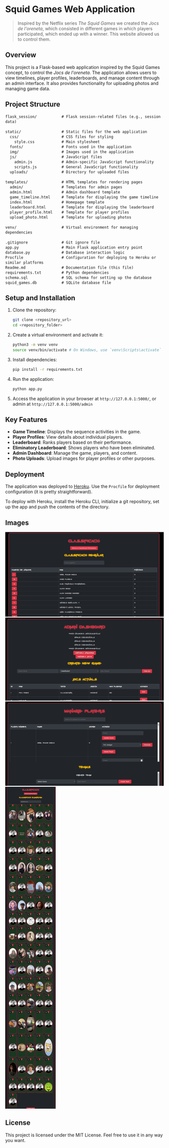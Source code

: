 
# Squid Games Web Application
> Inspired by the Netflix series *The Squid Games* we created the *Jocs de l'oreneta*, which consisted in different games in which players participated, which ended up with a winner. This website allowed us to control them.

## Overview
This project is a Flask-based web application inspired by the Squid Games concept, to control the *Jocs de l'oreneta*. The application allows users to view timelines, player profiles, leaderboards, and manage content through an admin interface. It also provides functionality for uploading photos and managing game data.

## Project Structure

```
flask_session/           # Flask session-related files (e.g., session data)

static/                  # Static files for the web application
  css/                   # CSS files for styling
    style.css            # Main stylesheet
  fonts/                 # Fonts used in the application
  img/                   # Images used in the application
  js/                    # JavaScript files
    admin.js             # Admin-specific JavaScript functionality
    scripts.js           # General JavaScript functionality
  uploads/               # Directory for uploaded files

templates/               # HTML templates for rendering pages
  admin/                 # Templates for admin pages
  admin.html             # Admin dashboard template
  game_timeline.html     # Template for displaying the game timeline
  index.html             # Homepage template
  leaderboard.html       # Template for displaying the leaderboard
  player_profile.html    # Template for player profiles
  upload_photo.html      # Template for uploading photos

venv/                    # Virtual environment for managing dependencies

.gitignore               # Git ignore file
app.py                   # Main Flask application entry point
database.py              # Database interaction logic
Procfile                 # Configuration for deploying to Heroku or similar platforms
Readme.md                # Documentation file (this file)
requirements.txt         # Python dependencies
schema.sql               # SQL schema for setting up the database
squid_games.db           # SQLite database file
```

## Setup and Installation

1. Clone the repository:
   ```bash
   git clone <repository_url>
   cd <repository_folder>
   ```

2. Create a virtual environment and activate it:
   ```bash
   python3 -m venv venv
   source venv/bin/activate # On Windows, use `venv\Scripts\activate`
   ```

3. Install dependencies:
   ```bash
   pip install -r requirements.txt
   ```

4. Run the application:
   ```bash
   python app.py
   ```

5. Access the application in your browser at `http://127.0.0.1:5000/`, or admin at `http://127.0.0.1:5000/admin`

## Key Features

- **Game Timeline**: Displays the sequence activities in the game.
- **Player Profiles**: View details about individual players.
- **Leaderboard**: Ranks players based on their performance.
- **Eliminatory Leaderboard**: Shows players who have been eliminated.
- **Admin Dashboard**: Manage the game, players, and content.
- **Photo Uploads**: Upload images for player profiles or other purposes.

## Deployment

The application was deployed to [Heroku](https://www.heroku.com/). Use the `Procfile` for deployment configuration (it is pretty straightforward).

To deploy with Heroku, install the Heroku CLI, initialize a git repository, set up the app and push the contents of the directory.

## Images
![alt text](</images/WhatsApp Image 2025-01-21 at 04.24.37.jpeg>)
![alt text](</images/WhatsApp Image 2025-01-21 at 04.24.37 (1).jpeg>)
![alt text](</images/WhatsApp Image 2025-01-21 at 04.24.37 (2).jpeg>)
![alt text](/images/IMG_20250124_192256.jpg)

## License

This project is licensed under the MIT License. Feel free to use it in any way you want.

